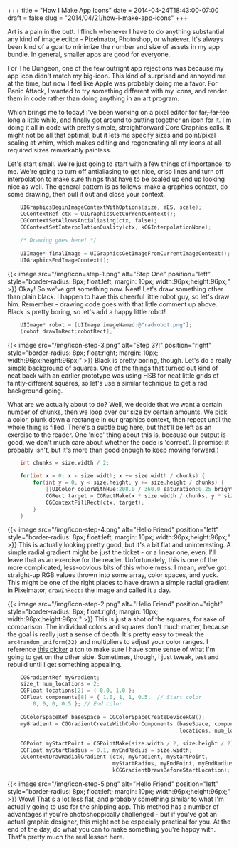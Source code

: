 +++
title = "How I Make App Icons"
date = 2014-04-24T18:43:00-07:00
draft = false
slug = "2014/04/21/how-i-make-app-icons"
+++

Art is a pain in the butt.  I flinch whenever I have to do anything substantial any kind of image editor - Pixelmator, Photoshop, or whatever.  It's always been kind of a goal to minimize the number and size of assets in my app bundle.  In general, smaller apps are good for everyone.

For The Dungeon, one of the few outright app rejections was because my app icon didn't match my big-icon.  This kind of surprised and annoyed me at the time, but now I feel like Apple was probably doing me a favor.  For Panic Attack, I wanted to try something different with my icons, and render them in code rather than doing anything in an art program.

Which brings me to today!  I've been working on a pixel editor for ~~far, far too long~~ a little while, and finally got around to putting together an icon for it.  I'm doing it all in code with pretty simple, straightforward Core Graphics calls.  It might not be all that optimal, but it lets me specify sizes and point/pixel scaling at whim, which makes editing and regenerating all my icons at all required sizes remarkably painless.

<!--more-->

Let's start small.  We're just going to start with a few things of importance, to me.  We're going to turn off antialiasing to get nice, crisp lines and turn off interpolation to make sure things that have to be scaled up end up looking nice as well.  The general pattern is as follows: make a graphics context, do some drawing, then pull it out and close your context.

``` objectivec
    UIGraphicsBeginImageContextWithOptions(size, YES, scale);
    CGContextRef ctx = UIGraphicsGetCurrentContext();
    CGContextSetAllowsAntialiasing(ctx, false);
    CGContextSetInterpolationQuality(ctx, kCGInterpolationNone);    
    
    /* Drawing goes here! */
    
    UIImage* finalImage = UIGraphicsGetImageFromCurrentImageContext();
    UIGraphicsEndImageContext();
```

{{< image src="/img/icon=step-1.png" alt="Step One" position="left" style="border-radius: 8px; float:left; margin: 10px; width:96px;height:96px;" >}}
Okay!  So we've got something now.  Neat!  Let's draw something other than plain black.  I happen to have this cheerful little robot guy, so let's draw him.  Remember - drawing code goes with that little comment up above.  Black is pretty boring, so let's add a happy little robot!

``` objectivec
    UIImage* robot = [UIImage imageNamed:@"radrobot.png"];
    [robot drawInRect:robotRect];
```
{{< image src="/img/icon-step-3.png" alt="Step 3?!" position="right" style="border-radius: 8px; float:right; margin: 10px; width:96px;height:96px;" >}}
Black is pretty boring, though.  Let's do a really simple background of squares.  One of the [things](/blog/2013/08/02/waterfight-pre-mortem/) that turned out kind of neat back with an earlier prototype was using HSB for neat little grids of faintly-different squares, so let's use a similar technique to get a rad background going.

What are we actually about to do?  Well, we decide that we want a certain number of chunks, then we loop over our size by certain amounts.  We pick a color, plunk down a rectangle in our graphics context, then repeat until the whole thing is filled.  There's a subtle bug here, but that'll be left as an exercise to the reader.  One 'nice' thing about this is, because our output is good, we don't much care about whether the code is 'correct'.  (I promise: it probably isn't, but it's more than good enough to keep moving forward.)

``` objectivec
    int chunks = size.width / 2;
    
    for(int x = 0; x < size.width; x += size.width / chunks) {
        for(int y = 0; y < size.height; y += size.height / chunks) {
            [[UIColor colorWithHue:208.0 / 360.0 saturation:0.25 brightness:arc4random_uniform(32) / 32.0 * 0.125 + 0.725 alpha:1.0] set];
            CGRect target = CGRectMake(x * size.width / chunks, y * size.height / chunks, size.width / chunks * 2, size.height / chunks * 2);
            CGContextFillRect(ctx, target);
        }
    }
```
{{< image src="/img/icon-step-4.png" alt="Hello Friend" position="left" style="border-radius: 8px; float:left; margin: 10px; width:96px;height:96px;" >}}
This is actually looking pretty good, but it's a bit flat and uninteresting.  A simple radial gradient might be just the ticket - or a linear one, even.  I'll leave that as an exercise for the reader.  Unfortunately, this is one of the more complicated, less-obvious bits of this whole mess.  I mean, we've got straight-up RGB values thrown into some array, color spaces, and yuck.  This might be one of the right places to have drawn a simple radial gradient in Pixelmator, `drawInRect:` the image and called it a day.

{{< image src="/img/icon-step-2.png" alt="Hello Friend" position="right" style="border-radius: 8px; float:right; margin: 10px; width:96px;height:96px;" >}}
This is just a shot of the squares, for sake of comparison.  The individual colors and squares don't much matter, because the goal is really just a sense of depth.  It's pretty easy to tweak the `arc4random_uniform(32)` and multipliers to adjust your color ranges.  I reference [this picker](http://hslpicker.com) a ton to make sure I have some sense of what I'm going to get on the other side.  Sometimes, though, I just tweak, test and rebuild until I get something appealing.

``` objectivec
    CGGradientRef myGradient;
    size_t num_locations = 2;
    CGFloat locations[2] = { 0.0, 1.0 };
    CGFloat components[8] = { 1.0, 1, 1, 0.5,  // Start color
        0, 0, 0, 0.5 }; // End color
    
    CGColorSpaceRef baseSpace = CGColorSpaceCreateDeviceRGB();
    myGradient = CGGradientCreateWithColorComponents (baseSpace, components,
                                                      locations, num_locations);
    
    CGPoint myStartPoint = CGPointMake(size.width / 2, size.height / 2), myEndPoint = CGPointMake(size.width / 2, size.height / 2);
    CGFloat myStartRadius = 0.1, myEndRadius = size.width;
    CGContextDrawRadialGradient (ctx, myGradient, myStartPoint,
                                 myStartRadius, myEndPoint, myEndRadius,
                                 kCGGradientDrawsBeforeStartLocation);

```

{{< image src="/img/icon-step-5.png" alt="Hello Friend" position="left" style="border-radius: 8px; float:left; margin: 10px; width:96px;height:96px;" >}}
Wow!  That's a lot less flat, and probably something similar to what I'm actually going to use for the shipping app.  This method has a number of advantages if you're photoshoppically challenged - but if you've got an actual graphic designer, this might not be especially practical for you.  At the end of the day, do what you can to make something you're happy with.  That's pretty much the real lesson here.

